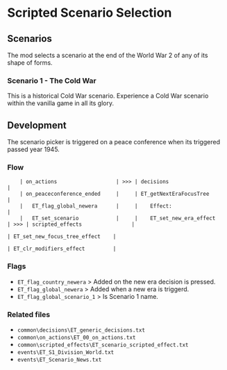 # Scripted Scenario Selection

## Scenarios
The mod selects a scenario at the end of the World War 2 of any of its shape of forms.

### Scenario 1 - The Cold War
This is a historical Cold War scenario. Experience a Cold War scenario within the vanilla game in all its glory.

## Development
The scenario picker is triggered on a peace conference when its triggered passed year 1945.

### Flow
```
    | on_actions                   | >>> | decisions                  |
    | on_peaceconference_ended     |     | ET_getNextEraFocusTree     |
    |   ET_flag_global_newera      |     |    Effect:                 |
    |   ET_set_scenario            |     |    ET_set_new_era_effect   | >>> | scripted_effects                | 
                                                                            | ET_set_new_focus_tree_effect    |
                                                                            | ET_clr_modifiers_effect         |

```

### Flags
- `ET_flag_country_newera` > Added on the new era decision is pressed.
- `ET_flag_global_newera` > Added when a new era is triggerd.
- `ET_flag_global_scenario_1` > Is Scenario 1 name.

### Related files
- `common\decisions\ET_generic_decisions.txt`
- `common\on_actions\ET_00_on_actions.txt`
- `common\scripted_effects\ET_scenario_scripted_effect.txt`
- `events\ET_S1_Division_World.txt`
- `events\ET_Scenario_News.txt`